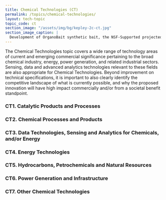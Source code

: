 ```yaml
---
title: Chemical Technologies (CT)
permalink: /topics/chemical-technologies/
layout: tech-topic
topic_code: ct
section_image: "/assets/img/bg/kepley-2c-ct.jpg"
section_image_caption: |
  Development of OrganoBait synthetic bait, the NSF-Supported projected from [Kepley BioSystems]({{ site.baseurl }}/awardees/phase-2/details/?company=kepley-biosystems-incorporated#kepley-biosystems-incorporated) to provide an ocean-restorative alternative bait product
---
```



The Chemical Technologies topic covers a wide range of technology areas of current and emerging commercial significance pertaining to the broad chemical industry, energy, power generation, and related industrial sectors. Sensing, data and advanced analytics technologies relevant to these fields are also appropriate for Chemical Technologies. Beyond improvement on technical specifications, it is important to also clearly identify the competitive landscape of what is currently possible, and why the proposed innovation will have high impact commercially and/or from a societal benefit standpoint.  

### CT1. Catalytic Products and Processes

### CT2. Chemical Processes and Products

### CT3. Data Technologies, Sensing and Analytics for Chemicals, and/or Energy

### CT4. Energy Technologies

### CT5. Hydrocarbons, Petrochemicals and Natural Resources

### CT6. Power Generation and Infrastructure

### CT7. Other Chemical Technologies

